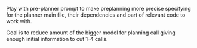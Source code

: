 Play with pre-planner prompt to make preplanning more precise specifying for the planner main file, their dependencies and part of relevant code to work with.

Goal is to reduce amount of the bigger model for planning call giving enough initial information to cut 1-4 calls.
